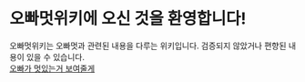 # 오빠멋위키에 오신 것을 환영합니다!
오빠멋위키는 오빠멋과 관련된 내용을 다루는 위키입니다.
검증되지 않았거나 편향된 내용이 있을 수 있습니다. <br>
<a href="https://github.com/doyun0304/oppamut/main.html">오빠가 멋있는거 보여줄게</a>

